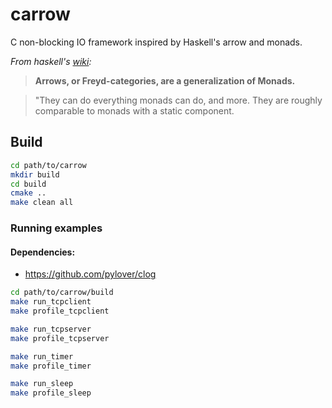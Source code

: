 # carrow

C non-blocking IO framework inspired by Haskell's arrow and monads.


*From haskell's [wiki](https://wiki.haskell.org/Arrow):*
> **Arrows, or Freyd-categories, are a generalization of Monads.**

> "They can do everything monads can do, and more. They are roughly 
> comparable to monads with a static component.


## Build

```bash
cd path/to/carrow
mkdir build
cd build
cmake ..
make clean all
```

### Running examples

#### Dependencies: 

- https://github.com/pylover/clog


```bash
cd path/to/carrow/build
make run_tcpclient
make profile_tcpclient

make run_tcpserver
make profile_tcpserver

make run_timer
make profile_timer

make run_sleep
make profile_sleep
```
